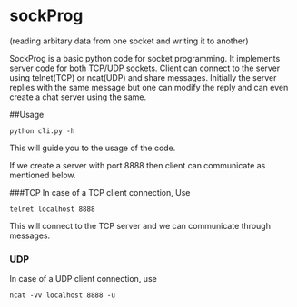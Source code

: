 # sockProg
(reading arbitary data from one socket and writing it to another)

SockProg is a basic python code for socket programming. It implements server code for both TCP/UDP sockets. Client can connect to the server using telnet(TCP) or ncat(UDP) and share messages. Initially the server replies with the same message but one can modify the reply and can even create a chat server using the same.

##Usage
```
python cli.py -h
```
This will guide you to the usage of the code.

If we create a server with port 8888 then client can communicate as mentioned below.

###TCP
In case of a TCP client connection, Use
```
telnet localhost 8888
```
This will connect to the TCP server and we can communicate through messages.

### UDP
In case of a UDP client connection, use

```
ncat -vv localhost 8888 -u
```
